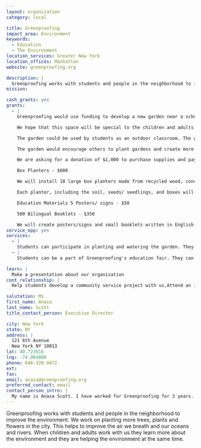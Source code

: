 ```yaml
---
layout: organization
category: local

title: Greenproofing
impact_area: Environment
keywords: 
  - Education
  - The Environment
location_services: Greater New York
location_offices: Manhattan
website: greenproofing.org

description: |
  Greenproofing works with students and people in the neighborhood to improve the environment. We work on planting more trees, plants and flowers in the city. This helps to improve the air we breath and our oceans and rivers. When children and adults work with us they learn more about the environment and they are helping the environment at the same time.
mission: 

cash_grants: yes
grants: 
  - |
    Greenproofing would use funding to develop a new garden near a school, P.S. 161 in West Harlem. This garden could grow vegetable plants that could be eaten by the students and people in the neighborhood that help care for the garden. The area has only a few trees and gardens. 

    We hope that this space will be special to the children and adults in the area, help the environment by adding plants and soils that help to clean the air and rain water 

    The garden could be used by students as an outdoor classroom. The garden would show children and adults how plants, insects and birds are important to our environment. 

    The garden would encourage others to plant gardens and create more green spaces to benefit the environment and people. 

    We are asking for a donation of $1,000 to purchase supplies and pay an adult to help with some of the heavy work such as digging and putting up a fence. Budget 

    Box Planters - $600

    We will install 10 large box planters made from recycled wood, concrete or metal (approximately 4 feet by 4 feet).

    Each planter, including the soil, seeds/ seedlings, and boxes will cost $60 each. 

    Education Materials 5 Posters/ signs - $50

    500 Bilingual Booklets - $350 

    We will create posters/signs and small booklets written in English and Spanish to educate the community about the importance of gardens and trees for the environment. And to announce all of the events that will be held in the garden. Including classes and workshops on gardening, tree care as well as the weekly farmers market that will be held in the garden. 
service_opp: yes
services: 
  - |
    Students can participate in planting and watering the garden. They can also help with teaching other children and adults in the community about plants. They can teach others that plants are good for the environment.
  - |
    Students can be a part of Greenproofing's education fair. They can create posters and books that teach others about plants. They can also hold a special event at their school to educate other students, teachers and parents about the importance of plants for our environment.

learn: |
  Make a presentation about our organization
cont_relationship: |
  Help students develop a community service project with us,Attend an in-school Check Award Assembly if we receive a grant,Help students tell local newspapers and media about their grant and/or project with us,Educate the school by leading a workshop,Collect pennies during the Penny Harvest next fall

salutation: Ms.
first_name: Anasa
last_name: Scott
title_contact_person: Executive Director

city: New York
state: NY
address: |
  121 6th Avenue  
  New York NY 10013
lat: 40.723616
lng: -74.004808
phone: 646-320-8472
ext: 
fax: 
email: anasa@greenproofing.org
preferred_contact: email
contact_person_intro: |
  My name is Anasa Scott. I have worked for Greenproofing for 3 years. I have been working for non profit organizations for 9 years. I enjoy working with people that want to help others and the environment.
---
```

Greenproofing works with students and people in the neighborhood to improve the environment. We work on planting more trees, plants and flowers in the city. This helps to improve the air we breath and our oceans and rivers. When children and adults work with us they learn more about the environment and they are helping the environment at the same time.